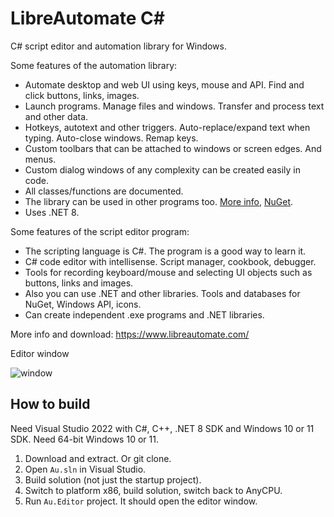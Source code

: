 # LibreAutomate C#

C# script editor and automation library for Windows.

Some features of the automation library:
- Automate desktop and web UI using keys, mouse and API. Find and click buttons, links, images.
- Launch programs. Manage files and windows. Transfer and process text and other data.
- Hotkeys, autotext and other triggers. Auto-replace/expand text when typing. Auto-close windows. Remap keys.
- Custom toolbars that can be attached to windows or screen edges. And menus.
- Custom dialog windows of any complexity can be created easily in code.
- All classes/functions are documented.
- The library can be used in other programs too. [More info](https://www.libreautomate.com/api/index.html), [NuGet](https://www.nuget.org/packages/LibreAutomate).
- Uses .NET 8.

Some features of the script editor program:
- The scripting language is C#. The program is a good way to learn it.
- C# code editor with intellisense. Script manager, cookbook, debugger.
- Tools for recording keyboard/mouse and selecting UI objects such as buttons, links and images.
- Also you can use .NET and other libraries. Tools and databases for NuGet, Windows API, icons.
- Can create independent .exe programs and .NET libraries.

More info and download: https://www.libreautomate.com/

Editor window

![window](https://www.libreautomate.com/images/window.png#1 "Editor window")

## How to build
Need Visual Studio 2022 with C#, C++, .NET 8 SDK and Windows 10 or 11 SDK. Need 64-bit Windows 10 or 11.

1. Download and extract. Or git clone.
2. Open `Au.sln` in Visual Studio.
3. Build solution (not just the startup project).
4. Switch to platform x86, build solution, switch back to AnyCPU.
5. Run `Au.Editor` project. It should open the editor window.
